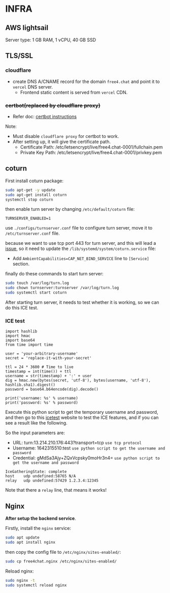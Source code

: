 # INFRA

## AWS lightsail

Server type: 1 GB RAM, 1 vCPU, 40 GB SSD

## TLS/SSL

### cloudflare

- create DNS A/CNAME record for the domain `free4.chat` and point it to `vercel` DNS server.
  - Frontend static content is served from `vercel` CDN.

### ~~certbot(replaced by cloudflare proxy)~~

- Refer doc: [certbot instructions](https://certbot.eff.org/instructions?ws=other&os=ubuntufocal)

Note:

- Must disable `cloudflare proxy` for certbot to work.
- After setting up, it will give the certificate path.
  - Certificate Path: /etc/letsencrypt/live/free4.chat-0001/fullchain.pem
  - Private Key Path: /etc/letsencrypt/live/free4.chat-0001/privkey.pem

## coturn

First install coturn package:

```bash
sudo apt-get -y update
sudo apt-get install coturn
systemctl stop coturn
```

then enable turn server by changing `/etc/default/coturn` file:

```text
TURNSERVER_ENABLED=1
```

use `./configs/turnserver.conf` file to configure turn server, move it to `/etc/turnserver.conf` file.

because we want to use tcp port 443 for turn server, and this will lead a [issue](https://github.com/coturn/coturn/issues/421#issuecomment-597552224), so it need to update the `/lib/systemd/system/coturn.service` file:

- Add `AmbientCapabilities=CAP_NET_BIND_SERVICE` line to `[Service]` section.

finally do these commands to start turn server:

```bash
sudo touch /var/log/turn.log
sudo chown turnserver:turnserver /var/log/turn.log
sudo systemctl start coturn
```

After starting turn server, it needs to test whether it is working, so we can do this ICE test.

### ICE test

```python3
import hashlib
import hmac
import base64
from time import time

user = 'your-arbitrary-username'
secret = 'replace-it-with-your-secret'

ttl = 24 * 3600 # Time to live
timestamp = int(time()) + ttl
username = str(timestamp) + ':' + user
dig = hmac.new(bytes(secret, 'utf-8'), bytes(username, 'utf-8'), hashlib.sha1).digest()
password = base64.b64encode(dig).decode()

print('username: %s' % username)
print('password: %s' % password)
```

Execute this python script to get the temporary username and password, and then go to this [icetest](https://icetest.info/) website to test the ICE features, and if you can see a result like the following.

So the input parameters are:

- URL: turn:13.214.210.176:443?transport=tcp `use tcp protocol`
- Username: 1642315510:test `use python script to get the username and password`
- Credential: gMdSa3Ajy+ZQxVcpsky0moHr3n4= `use python script to get the username and password`

```text
IceGatheringState: complete
host    udp undefined:58765 N/A
relay   udp undefined:57429 1.2.3.4:12345
```

Note that there a `relay` line, that means it works!

## Nginx

**After setup the backend service**.

Firstly, install the `nginx` service:

```bash
sudo apt update
sudo apt install nginx
```

then copy the config file to `/etc/nginx/sites-enabled/`:

```bash
sudo cp free4chat.nginx /etc/nginx/sites-enabled/
```

Reload nginx:

```bash
sudo nginx -t
sudo systemctl reload nginx
```
